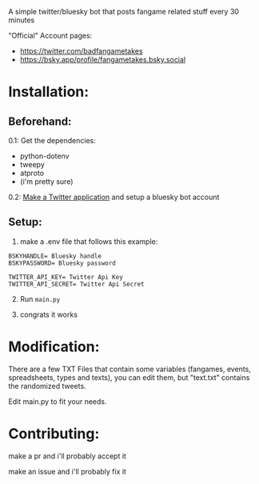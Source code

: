 A simple twitter/bluesky bot that posts fangame related stuff every 30 minutes

"Official" Account pages:
- https://twitter.com/badfangametakes
- https://bsky.app/profile/fangametakes.bsky.social


# Installation:

## Beforehand:

0.1: Get the dependencies:
- python-dotenv
- tweepy
- atproto
- (i'm pretty sure)

0.2: [Make a Twitter application](https://developer.twitter.com/) and setup a bluesky bot account
## Setup:

1. make a .env file that follows this example:
```
BSKYHANDLE= Bluesky handle
BSKYPASSWORD= Bluesky password

TWITTER_API_KEY= Twitter Api Key
TWITTER_API_SECRET= Twitter Api Secret
```

2. Run ```main.py```

3. congrats it works


# Modification:

There are a few TXT Files that contain some variables (fangames, events, spreadsheets, types and texts), you can edit them, but "text.txt" contains the randomized tweets.

Edit main.py to fit your needs.


# Contributing:

make a pr and i'll probably accept it

make an issue and i'll probably fix it

